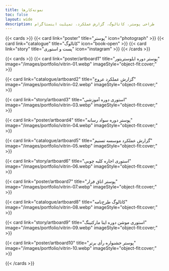 ```yaml
---
title: نمونه‌کارها
toc: false
layout: wide
description: طراحی پوستر، کاتالوگ، گزارش عملکرد، تمپلیت اینستاگرام
---
```




<div style="max-width: 70rem; margin: auto;">
{{< cards >}}
  {{< card link="poster" title="پوستر" icon="photograph" >}}
  {{< card link="catalogue" title="کاتالوگ" icon="book-open" >}}
  {{< card link="story" title="پست و استوری" icon="instagram" >}}
{{< /cards >}}

{{< cards >}}
  {{< card link="poster/artboard1" title="پوستر دوره ایلوستریتور" image="/images/portfolio/vitrin-01.webp" imageStyle="object-fit:cover;" >}}

  {{< card link="catalogue/artboard2" title="گزارش عملکرد عروج" image="/images/portfolio/vitrin-02.webp" imageStyle="object-fit:cover;" >}}

  {{< card link="story/artboard3" title="استوری دوره آموزشی" image="/images/portfolio/vitrin-03.webp" imageStyle="object-fit:cover;" >}}

  {{< card link="poster/artboard4" title="پوستر دوره سواد رسانه" image="/images/portfolio/vitrin-04.webp" imageStyle="object-fit:cover;" >}}

  {{< card link="catalogue/artboard5" title="گزارش عملکرد موسسه تسنیم" image="/images/portfolio/vitrin-05.webp" imageStyle="object-fit:cover;" >}}

  {{< card link="story/artboard6" title="استوری اجاره کلبه چوبی" image="/images/portfolio/vitrin-06.webp" imageStyle="object-fit:cover;" >}}

  {{< card link="poster/artboard7" title="پوستر اتاق فرار" image="/images/portfolio/vitrin-07.webp" imageStyle="object-fit:cover;" >}}

  {{< card link="catalogue/artboard8" title="کاتالوگ طرح‌نامه" image="/images/portfolio/vitrin-08.webp" imageStyle="object-fit:cover;" >}}

  {{< card link="story/artboard9" title="استوری موشن دوره ایتا مارکتینگ" image="/images/portfolio/vitrin-09.webp" imageStyle="object-fit:cover;" >}}

  {{< card link="poster/artboard10" title="پوستر جشنواره رأی برتر" image="/images/portfolio/vitrin-10.webp" imageStyle="object-fit:cover;" >}}
  
{{< /cards >}}
</div>


<style>
.hx-text-gray-700 {
  justify-content: center;
}

h1 {
  font-size: 1.8rem !important;
  margin-bottom: 3rem;
}
</style>
